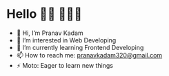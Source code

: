 # Hello 👋🏾 👩🏾‍💻

- 👋 Hi, I’m Pranav Kadam
- 👀 I’m interested in Web Developing
- 🌱 I’m currently learning Frontend Developing 
- 📫 How to reach me: pranavkadam320@gmail.com
- ⚡ Moto: Eager to learn new things

<!---
PranavK1845/PranavK1845 is a ✨ special ✨ repository because its `README.md` (this file) appears on your GitHub profile.
You can click the Preview link to take a look at your changes.
--->
